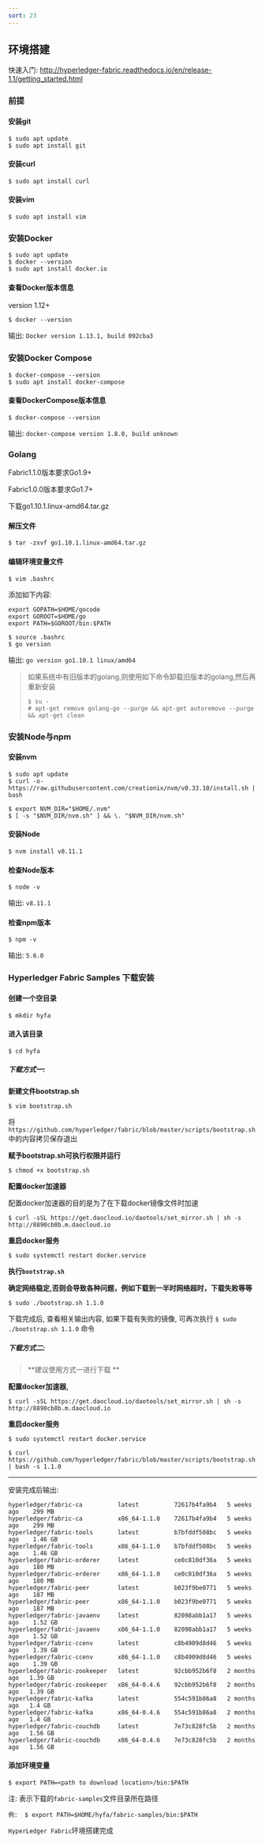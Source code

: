 ```yaml
---
sort: 23
---
```


## 环境搭建

快速入门:  http://hyperledger-fabric.readthedocs.io/en/release-1.1/getting_started.html

### 前提

#### 安装git

```
$ sudo apt update
$ sudo apt install git
```

#### 安装curl

```
$ sudo apt install curl
```

#### 安装vim

```
$ sudo apt install vim
```

### 安装Docker

```
$ sudo apt update
$ docker --version
$ sudo apt install docker.io
```

#### 查看Docker版本信息

version 1.12+

```
$ docker --version
```

输出: `Docker version 1.13.1, build 092cba3`

### 安装Docker Compose

```
$ docker-compose --version
$ sudo apt install docker-compose
```

#### 查看DockerCompose版本信息

```
$ docker-compose --version
```

输出: `docker-compose version 1.8.0, build unknown`

### Golang

Fabric1.1.0版本要求Go1.9+

Fabric1.0.0版本要求Go1.7+

下载go1.10.1.linux-amd64.tar.gz

#### 解压文件

```
$ tar -zxvf go1.10.1.linux-amd64.tar.gz
```

#### 编辑环境变量文件

```
$ vim .bashrc 
```
添加如下内容:

```
export GOPATH=$HOME/gocode
export GOROOT=$HOME/go
export PATH=$GOROOT/bin:$PATH
```

```
$ source .bashrc
$ go version
```

输出: `go version go1.10.1 linux/amd64`

> 如果系统中有旧版本的golang,则使用如下命令卸载旧版本的golang,然后再重新安装
>
> ```
> $ su -
> # apt-get remove golang-go --purge && apt-get autoremove --purge && apt-get clean
> ```



### 安装Node与npm

#### 安装nvm

```
$ sudo apt update
$ curl -o- https://raw.githubusercontent.com/creationix/nvm/v0.33.10/install.sh | bash

$ export NVM_DIR="$HOME/.nvm"
$ [ -s "$NVM_DIR/nvm.sh" ] && \. "$NVM_DIR/nvm.sh" 
```

#### 安装Node

```
$ nvm install v8.11.1
```

#### 检查Node版本

```
$ node -v
```

输出:   `v8.11.1`

#### 检查npm版本

```
$ npm -v
```

输出:   `5.6.0`

### Hyperledger Fabric Samples 下载安装

#### 创建一个空目录

```
$ mkdir hyfa
```

#### 进入该目录

```
$ cd hyfa
```

##### 下载方式一:

**新建文件bootstrap.sh**

```
$ vim bootstrap.sh
```   
将`https://github.com/hyperledger/fabric/blob/master/scripts/bootstrap.sh`中的内容拷贝保存退出

**赋予bootstrap.sh可执行权限并运行**

```
$ chmod +x bootstrap.sh
```

**配置docker加速器**

配置docker加速器的目的是为了在下载docker镜像文件时加速

```
$ curl -sSL https://get.daocloud.io/daotools/set_mirror.sh | sh -s http://8890cb8b.m.daocloud.io
```

**重启docker服务**

```
$ sudo systemctl restart docker.service
```

**执行`bootstrap.sh`**

**确定网络稳定,否则会导致各种问题，例如下载到一半时网络超时，下载失败等等**

```
$ sudo ./bootstrap.sh 1.1.0
```

下载完成后, 查看相关输出内容, 如果下载有失败的镜像, 可再次执行  `$ sudo ./bootstrap.sh 1.1.0`  命令

##### 下载方式二:

>   **建议使用方式一进行下载 **

**配置docker加速器,**

```
$ curl -sSL https://get.daocloud.io/daotools/set_mirror.sh | sh -s http://8890cb8b.m.daocloud.io
```

**重启docker服务**

```
$ sudo systemctl restart docker.service
```

```
$ curl  https://github.com/hyperledger/fabric/blob/master/scripts/bootstrap.sh | bash -s 1.1.0
```

*****

安装完成后输出:

```
hyperledger/fabric-ca          latest          72617b4fa9b4   5 weeks ago    299 MB
hyperledger/fabric-ca          x86_64-1.1.0    72617b4fa9b4   5 weeks ago    299 MB
hyperledger/fabric-tools       latest          b7bfddf508bc   5 weeks ago    1.46 GB
hyperledger/fabric-tools       x86_64-1.1.0    b7bfddf508bc   5 weeks ago    1.46 GB
hyperledger/fabric-orderer     latest          ce0c810df36a   5 weeks ago    180 MB
hyperledger/fabric-orderer     x86_64-1.1.0    ce0c810df36a   5 weeks ago    180 MB
hyperledger/fabric-peer        latest          b023f9be0771   5 weeks ago    187 MB
hyperledger/fabric-peer        x86_64-1.1.0    b023f9be0771   5 weeks ago    187 MB
hyperledger/fabric-javaenv     latest          82098abb1a17   5 weeks ago    1.52 GB
hyperledger/fabric-javaenv     x86_64-1.1.0    82098abb1a17   5 weeks ago    1.52 GB
hyperledger/fabric-ccenv       latest          c8b4909d8d46   5 weeks ago    1.39 GB
hyperledger/fabric-ccenv       x86_64-1.1.0    c8b4909d8d46   5 weeks ago    1.39 GB
hyperledger/fabric-zookeeper   latest          92cbb952b6f8   2 months ago   1.39 GB
hyperledger/fabric-zookeeper   x86_64-0.4.6    92cbb952b6f8   2 months ago   1.39 GB
hyperledger/fabric-kafka       latest          554c591b86a8   2 months ago   1.4 GB
hyperledger/fabric-kafka       x86_64-0.4.6    554c591b86a8   2 months ago   1.4 GB
hyperledger/fabric-couchdb     latest          7e73c828fc5b   2 months ago   1.56 GB
hyperledger/fabric-couchdb     x86_64-0.4.6    7e73c828fc5b   2 months ago   1.56 GB
```

#### 添加环境变量

```
$ export PATH=<path to download location>/bin:$PATH
```

注: <path to download location>表示下载的`fabric-samples`文件目录所在路径

```
例:  $ export PATH=$HOME/hyfa/fabric-samples/bin:$PATH
```



`HyperLedger Fabric`环境搭建完成

